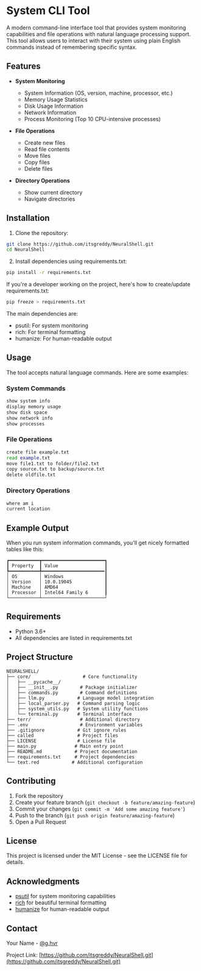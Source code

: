# System CLI Tool

A modern command-line interface tool that provides system monitoring capabilities and file operations with natural language processing support. This tool allows users to interact with their system using plain English commands instead of remembering specific syntax.

## Features

- **System Monitoring**
  - System Information (OS, version, machine, processor, etc.)
  - Memory Usage Statistics
  - Disk Usage Information
  - Network Information
  - Process Monitoring (Top 10 CPU-intensive processes)

- **File Operations**
  - Create new files
  - Read file contents
  - Move files
  - Copy files
  - Delete files

- **Directory Operations**
  - Show current directory
  - Navigate directories

## Installation

1. Clone the repository:
```bash
git clone https://github.com/itsgreddy/NeuralShell.git
cd NeuralShell
```

2. Install dependencies using requirements.txt:
```bash
pip install -r requirements.txt
```

If you're a developer working on the project, here's how to create/update requirements.txt:
```bash
pip freeze > requirements.txt
```

The main dependencies are:
- psutil: For system monitoring
- rich: For terminal formatting
- humanize: For human-readable output

## Usage

The tool accepts natural language commands. Here are some examples:

### System Commands
```bash
show system info
display memory usage
show disk space
show network info
show processes
```

### File Operations
```bash
create file example.txt
read example.txt
move file1.txt to folder/file2.txt
copy source.txt to backup/source.txt
delete oldfile.txt
```

### Directory Operations
```bash
where am i
current location
```

## Example Output

When you run system information commands, you'll get nicely formatted tables like this:

```
┏━━━━━━━━━━━┳━━━━━━━━━━━━━━━━━━━━━━━┓
┃ Property  ┃ Value                 ┃
┡━━━━━━━━━━━╇━━━━━━━━━━━━━━━━━━━━━━━┃
│ OS        │ Windows               ┃
│ Version   │ 10.0.19045            ┃
│ Machine   │ AMD64                 ┃
│ Processor │ Intel64 Family 6      ┃
└───────────┴───────────────────────┘
```

## Requirements

- Python 3.6+
- All dependencies are listed in requirements.txt

## Project Structure

```
NEURALSHELL/
├── core/                   # Core functionality
│   ├── __pycache__/
│   ├── __init__.py        # Package initializer
│   ├── commands.py        # Command definitions
│   ├── llm.py            # Language model integration
│   ├── local_parser.py   # Command parsing logic
│   ├── system_utils.py   # System utility functions
│   └── terminal.py       # Terminal interface
├── terr/                  # Additional directory
├── .env                   # Environment variables
├── .gitignore            # Git ignore rules
├── called                # Project files
├── LICENSE               # License file
├── main.py              # Main entry point
├── README.md            # Project documentation
├── requirements.txt     # Project dependencies
└── text.red            # Additional configuration
```

## Contributing

1. Fork the repository
2. Create your feature branch (`git checkout -b feature/amazing-feature`)
3. Commit your changes (`git commit -m 'Add some amazing feature'`)
4. Push to the branch (`git push origin feature/amazing-feature`)
5. Open a Pull Request

## License

This project is licensed under the MIT License - see the LICENSE file for details.

## Acknowledgments

- [psutil](https://github.com/giampaolo/psutil) for system monitoring capabilities
- [rich](https://github.com/Textualize/rich) for beautiful terminal formatting
- [humanize](https://github.com/jmoiron/humanize) for human-readable output

## Contact

Your Name - [@g.hvr](https://www.instagram.com/g.hvr/)

Project Link: [https://github.com/itsgreddy/NeuralShell.git](https://github.com/itsgreddy/NeuralShell.git)